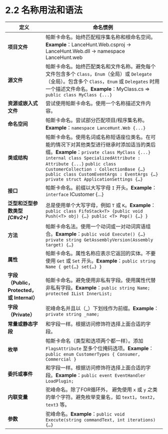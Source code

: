 # 2.2 名称用法和语法

| 定义 | 命名惯例 |
| ------ | ------ |
| **项目文件** | 帕斯卡命名。始终匹配程序集名称和根命名空间。**Example**：LanceHunt.Web.csproj -> LanceHunt.Web.dll -> namespace LanceHunt.web |
| **源文件** | 帕斯卡命名。始终匹配类名和文件名称。避免每个文件包含多个 `Class`，`Enum`（全局）或 `Delegate`（全局）。包含多个 `Class`，`Enum` 或 `Delegates` 时用一个描述文件命名。**Example**：MyClass.cs => `public class MyClass {...}` |
| **资源或嵌入式文件** | 尝试使用帕斯卡命名。使用一个名称描述文件内容。 |
| **命名空间** | 帕斯卡命名。尝试部分匹配项目/程序集名称。**Example**：`namespace LanceHunt.Web {...}` |
| **类或结构** | 帕斯卡命名。使用名词或名称短语座位类名。在可能的情况下对其他类型进行继承时添加适当的类后缀。**Example**：`private class MyClass {...}` `internal class SpecializedAttribute : Attribute {...}` `public class CustomerCollection : CollectionBase {…}` `public class CustomEventArgs : EventArgs {…}` `private struct ApplicationSettings {…}` |
| **接口** | 帕斯卡命名。前缀以大写字母 `I` 开头。**Example**：`interface` ICustomer {...} |
| **泛型和泛型参数类型** ***[C#v2+]*** | 总是使用单个大写字母，例如 `T` 或 `K`。**Example**：`public class FifoStack<T> {public void Push(<T> obj) {…} public <T> Pop() {…} }` |
| **方法** | 帕斯卡命名法。使用一个动词或一对动词宾语组合。**Example**：`public void Execute() {…} private string GetAssemblyVersion(Assembly target) {…}` |
| **属性** | 帕斯卡命名。属性名称应表示它返回的实体。不要使用 `Get` 或 `Set` 开头。**Example**：`public string Name { get{…} set{…} }` |
| **字段（Public，Protected，或 Internal）** | 帕斯卡命名。避免使用非私有字段。使用属性代替非私有字段。**Example**：`public string Name; protected IList InnerList;` |
| **字段（Private）** | 驼峰命名并且以（_）下划线作为前缀。**Example**：`private string _name;` |
| **常量或静态字段** | 和字段一样。根据访问修饰符选择上面合适的字段。 |
| **枚举** | 帕斯卡命名（类型和选项两个都一样）。添加 `FlagsAttribute` 至多个位掩码选项。**Example**：`public enum CustomerTypes { Consumer, Commercial }` |
| **委托或事件** | 和字段一样。根据访问修饰符选择上面合适的字段。**Example**：`public event EventHandler LoadPlugin;` |
| **内联变量** | 驼峰命名。除了FOR循环外， 避免使用 `x` 或 `y` 之类的单个字符。避免枚举变量名，如 `text1`，`text2`，`text3` 等。 |
| **参数** | 驼峰命名。**Example**：`public void Execute(string commandText, int iterations) {…}` |